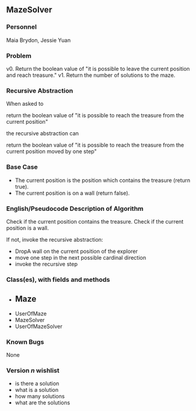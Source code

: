 ## MazeSolver

### Personnel

Maia Brydon, Jessie Yuan

### Problem

v0. Return the boolean value of "it is possible to leave the current position and reach treasure."
v1. Return the number of solutions to the maze.

### Recursive Abstraction
When asked to 

  return the boolean value of "it is possible to reach the treasure from the current position"
  
the recursive abstraction can 

  return the boolean value of "it is possible to reach the treasure from the current position moved by one step"
  
### Base Case
- The current position is the position which contains the treasure (return true).
- The current position is on a wall (return false).

### English/Pseudocode Description of Algorithm
Check if the current position contains the treasure.
Check if the current position is a wall.

If not, invoke the recursive abstraction:
- DropA wall on the current position of the explorer
- move one step in the next possible cardinal direction
- invoke the recursive step

### Class(es), with fields and methods
- Maze
  - 
- UserOfMaze
- MazeSolver
- UserOfMazeSolver

### Known Bugs
None

### Version *n* wishlist
- is there a solution
- what is a solution
- how many solutions
- what are the solutions
